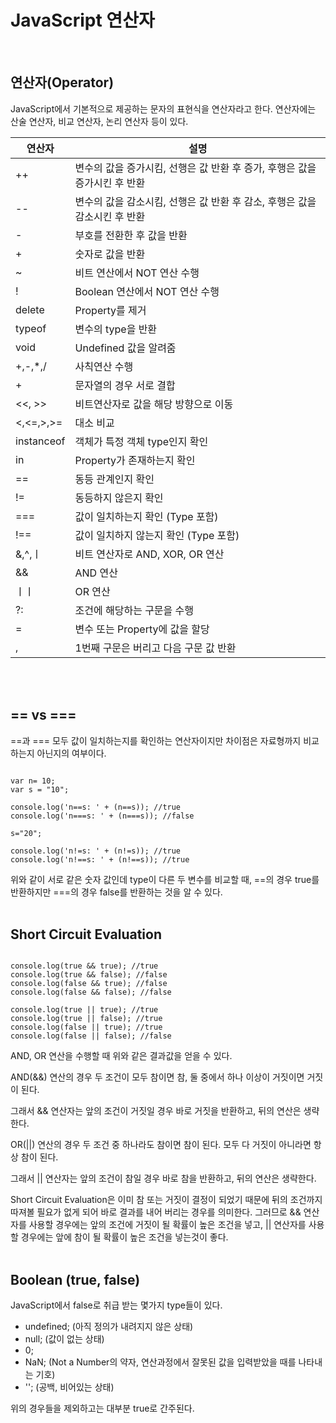 # JavaScript 연산자
<br>

## 연산자(Operator)

JavaScript에서 기본적으로 제공하는 문자의 표현식을 연산자라고 한다.
연산자에는 산술 연산자, 비교 연산자, 논리 연산자 등이 있다.
 

|연산자|설명|
|--|--|
|++|	변수의 값을 증가시킴, 선행은 값 반환 후 증가, 후행은 값을 증가시킨 후 반환|
|--|변수의 값을 감소시킴, 선행은 값 반환 후 감소, 후행은 값을 감소시킨 후 반환|
|-|부호를 전환한 후 값을 반환|
|+|	숫자로 값을 반환|
|~	|비트 연산에서 NOT 연산 수행|
|!|	Boolean 연산에서 NOT 연산 수행|
|delete|Property를 제거|
|typeof|변수의 type을 반환|
|void|Undefined 값을 알려줌|
|+,-,*,/|사칙연산 수행|
|+|문자열의 경우 서로 결합|
|<<, >>|비트연산자로 값을 해당 방향으로 이동|
|<,<=,>,>=|	대소 비교|
|instanceof|객체가 특정 객체 type인지 확인|
|in|Property가 존재하는지 확인|
|==|동등 관계인지 확인|
|!=	|동등하지 않은지 확인|
|===|	값이 일치하는지 확인 (Type 포함)|
|!==|	값이 일치하지 않는지 확인 (Type 포함)|
|&,^,ㅣ|	비트 연산자로 AND, XOR, OR 연산|
|&&|	AND 연산|
|ㅣㅣ	|OR 연산|
|?:|	조건에 해당하는 구문을 수행|
|=|	변수 또는 Property에 값을 할당|
|,|	1번째 구문은 버리고 다음 구문 값 반환|
 <br>
<br>

 

## == vs ===

==과 === 모두 값이 일치하는지를 확인하는 연산자이지만 차이점은 자료형까지 비교하는지 아닌지의 여부이다.

<pre><code>
var n= 10;
var s = "10";

console.log('n==s: ' + (n==s)); //true
console.log('n===s: ' + (n===s)); //false

s="20";

console.log('n!=s: ' + (n!=s)); //true
console.log('n!==s: ' + (n!==s)); //true
</code></pre>

위와 같이 서로 같은 숫자 값인데 type이 다른 두 변수를 비교할 때, ==의 경우 true를 반환하지만 ===의 경우 false를 반환하는 것을 알 수 있다.
<br>
<br>
 

## Short Circuit Evaluation
 
<pre><code>
console.log(true && true); //true
console.log(true && false); //false
console.log(false && true); //false
console.log(false && false); //false

console.log(true || true); //true
console.log(true || false); //true
console.log(false || true); //true
console.log(false || false); //false
</pre></code>

AND, OR 연산을 수행할 때 위와 같은 결과값을 얻을 수 있다.

 

AND(&&) 연산의 경우 두 조건이 모두 참이면 참, 둘 중에서 하나 이상이 거짓이면 거짓이 된다.

그래서 && 연산자는 앞의 조건이 거짓일 경우 바로 거짓을 반환하고, 뒤의 연산은 생략한다.

 

OR(||) 연산의 경우 두 조건 중 하나라도 참이면 참이 된다. 모두 다 거짓이 아니라면 항상 참이 된다.

그래서 || 연산자는 앞의 조건이 참일 경우 바로 참을 반환하고, 뒤의 연산은 생략한다.

Short Circuit Evaluation은 이미 참 또는 거짓이 결정이 되었기 때문에 뒤의 조건까지 따져볼 필요가 없게 되어 바로 결과를 내어 버리는 경우를 의미한다. 그러므로 && 연산자를 사용할 경우에는 앞의 조건에 거짓이 될 확률이 높은 조건을 넣고, || 연산자를 사용할 경우에는 앞에 참이 될 확률이 높은 조건을 넣는것이 좋다.
<br>
<br>
 

## Boolean (true, false)

JavaScript에서 false로 취급 받는 몇가지 type들이 있다.

- undefined; (아직 정의가 내려지지 않은 상태)
- null; (값이 없는 상태)
- 0;
- NaN; (Not a Number의 약자, 연산과정에서 잘못된 값을 입력받았을 때를 나타내는 기호)
- ''; (공백, 비어있는 상태)

위의 경우들을 제외하고는 대부분 true로 간주된다.
